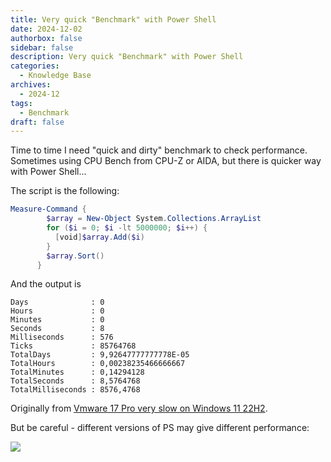 ```yaml
---
title: Very quick "Benchmark" with Power Shell
date: 2024-12-02
authorbox: false
sidebar: false
description: Very quick "Benchmark" with Power Shell
categories:
  - Knowledge Base
archives:
  - 2024-12
tags:
  - Benchmark
draft: false
---
```

Time to time I need "quick and dirty" benchmark to check performance. Sometimes using CPU Bench from CPU-Z or AIDA, but there is quicker way with Power Shell...
<!--more-->
The script is the following:

```powershell
Measure-Command {
        $array = New-Object System.Collections.ArrayList
        for ($i = 0; $i -lt 5000000; $i++) {
          [void]$array.Add($i)
        }
        $array.Sort()
      }
```

And the output is

```
Days              : 0
Hours             : 0
Minutes           : 0
Seconds           : 8
Milliseconds      : 576
Ticks             : 85764768
TotalDays         : 9,92647777777778E-05
TotalHours        : 0,00238235466666667
TotalMinutes      : 0,14294128
TotalSeconds      : 8,5764768
TotalMilliseconds : 8576,4768
```

Originally from [Vmware 17 Pro very slow on Windows 11 22H2](https://community.broadcom.com/vmware-cloud-foundation/discussion/vmware-17-pro-very-slow-on-windows-11-22h2).

But be careful - different versions of PS may give different performance:

![](C:\Users\Andrey\Desktop\blog\content\kb\assets\PS.PNG)